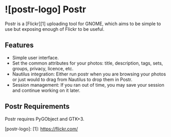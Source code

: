 # ![postr-logo] Postr

Postr is a [Flickr][1] uploading tool for GNOME, which aims to be simple to
use but exposing enough of Flickr to be useful. 

## Features

* Simple user interface.
* Set the common attributes for your photos: title, description, tags, sets, groups, privacy, licence, etc.
* Nautilus integration: Either run postr when you are browsing your photos or just would to drag from Nautilus to drop them in Postr.
* Session management: If you ran out of time, you may save your session and continue working on it later. 

## Postr Requirements

Postr requires PyGObject and GTK+3.

[postr-logo]: 
[1]: https://flickr.com/
